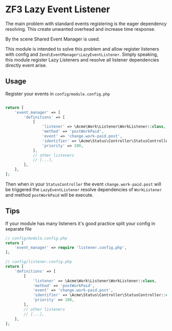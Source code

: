 # ZF3 Lazy Event Listener

The main problem with standard events registering is the eager dependency resolving. This create unwanted overhead
and increase time response.

By the scene Shared Event Manager is used.

This module is intended to solve this problem and allow register listeners with config and `Zend\EventManager\LazyEventListener`.
Simply speaking, this module register Lazy Listeners and resolve all listener dependencies directly event arise. 

## Usage
Register your events in `config/module.config.php`
```php

return [
    'event_manager' => [
        'definitions' => [
            [
                'listener' => \Acme\Work\Listener\WorkListener::class,
                'method' => 'postWorkPaid',
                'event' => 'change.work-paid.post',
                'identifier' => \Acme\Status\Controller\StatusController::class,
                'priority' => 100,
            ],
            // other listeners
            // [...],
        ],
    ],
];
```

Then when in your `StatusController` the event `change.work-paid.post` will be triggered the `LazyEventListener` resolve 
dependencies of `WorkListener` and method `postWorkPaid` will be execute.

## Tips  
If your module has many listeners it's good practice split your config in separate file
```php
// config/module.config.php
return [
    'event_manager' => require 'listener.config.php',
];
```
```php
// config/listener.config.php
return [
    'definitions' => [
        [
            'listener' => \Acme\Work\Listener\WorkListener::class,
            'method' => 'postWorkPaid',
            'event' => 'change.work-paid.post',
            'identifier' => \Acme\Status\Controller\StatusController::class,
            'priority' => 100,
        ],
        // other listeners
        // [...],
    ],
];
```